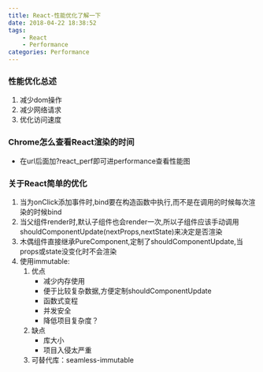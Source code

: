 ```yaml
---
title: React-性能优化了解一下
date: 2018-04-22 18:38:52
tags:   
    - React
    - Performance
categories: Performance
---
```

### 性能优化总述
1. 减少dom操作
2. 减少网络请求
3. 优化访问速度

### Chrome怎么查看React渲染的时间
- 在url后面加?react_perf即可进performance查看性能图

### 关于React简单的优化
1. 当为onClick添加事件时,bind要在构造函数中执行,而不是在调用的时候每次渲染的时候bind
2. 当父组件render时,默认子组件也会render一次,所以子组件应该手动调用shouldComponentUpdate(nextProps,nextState)来决定是否渲染
3. 木偶组件直接继承PureComponent,定制了shouldComponentUpdate,当props或state没变化时不会渲染
4. 使用immutable:
    1. 优点
        - 减少内存使用
        - 便于比较复杂数据,方便定制shouldComponentUpdate
        - 函数式变程
        - 并发安全
        - 降低项目复杂度？
    2. 缺点
        - 库大小
        - 项目入侵太严重
    3. 可替代库：seamless-immutable